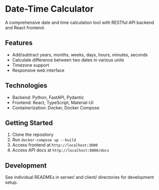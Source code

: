 # Date-Time Calculator

A comprehensive date and time calculation tool with RESTful API backend and React frontend.

## Features

- Add/subtract years, months, weeks, days, hours, minutes, seconds
- Calculate difference between two dates in various units
- Timezone support
- Responsive web interface

## Technologies

- Backend: Python, FastAPI, Pydantic
- Frontend: React, TypeScript, Material-UI
- Containerization: Docker, Docker Compose

## Getting Started

1. Clone the repository
2. Run `docker-compose up --build`
3. Access frontend at `http://localhost:3000`
4. Access API docs at `http://localhost:8000/docs`

## Development

See individual READMEs in server/ and client/ directories for development setup.